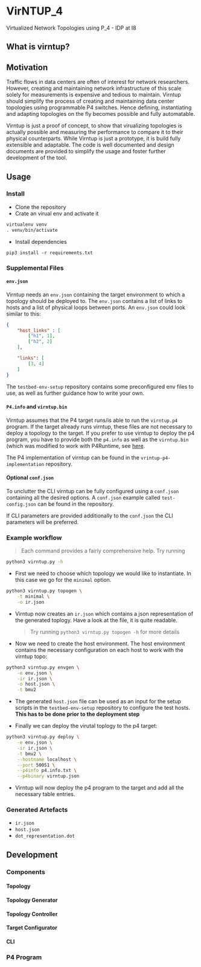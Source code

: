 # VirNTUP_4

Virtualized Network Topologies using P_4 - IDP at I8 

## What is virntup?

## Motivation 

Traffic flows in data centers are often of interest for network researchers. However, creating and maintaining network infrastructure of this scale solely for measurements is expensive and tedious to maintain.
Virntup should simplify the process of creating and maintaining data center topologies using programmable P4 switches. Hence defining, instantiating and adapting topologies on the fly becomes possible and fully automatable. 

Virntup is just a proof of concept, to show that virualizing topologies is actually possible and measuring the performance to compare it to their physical counterparts.
While Virntup is just a prototype, it is build fully extensible and adaptable. The code is well documented and design documents are provided to simplify the usage and foster further development of the tool. 

## Usage

### Install 
- Clone the repository 
- Crate an virual env and activate it
```bash
virtualenv venv
. venv/bin/activate
```
- Install dependencies 
```
pip3 install -r requirements.txt
```


### Supplemental Files

#### `env.json`
Virntup needs an `env.json` containing the target environment to which a topology should be deployed to. 
The `env.json` contains a list of links to hosts and a list of physical loops between ports. An `env.json` could look similar to this: 

```json 
{
    "host_links" : [
        ["h1", 1],
        ["h2", 2]
    ],

    "links": [
        [3, 4]
    ]
}
```
The `testbed-env-setup` repository contains some preconfigured env files to use, as well as further guidance how to write your own. 

#### `P4.info` and `virntup.bin`
Virntup assumes that the P4 target runs/is able to run the `virntup.p4` program. If the target already runs virntup, these files are not necessary to deploy a topology to the target. 
If you prefer to use virntup to deploy the p4 program, you have to provide both the `p4.info` as well as the `virntup.bin` (which was modified to work with P4Runtime, see [here](https://github.com/p4lang/p4runtime-shell#target-specific-support).

The P4 implementation of virntup can be found in the `vrintup-p4-implementation` repository. 


#### Optional `conf.json`
To unclutter the CLI virntup can be fully configured using a `conf.json` containing all the desired options. A `conf.json` example called `test-config.json` can be found in the repository. 

If CLI parameters are provided additionally to the `conf.json` the CLI parameters will be preferred. 

### Example workflow 
> Each command provides a fairly comprehensive help. Try running 
```bash
python3 virntup.py -h
```

- First we need to choose which topology we would like to instantiate. In this case we go for the `minimal` option. 
```bash
python3 virntup.py topogen \
    -t minimal \
    -o ir.json
```
- Virntup now creates an `ir.json` which contains a json representation of the generated toplogy. Have a look at the file, it is quite readable. 

    > Try running `python3 virntup.py topogen -h` for more details

- Now we need to create the host environment. The host environment contains the necessary configuration on each host to work with the virntup topo:
```bash 
python3 virntup.py envgen \
    -e env.json \
    -ir ir.json \
    -o host.json \
    -t bmv2
```
- The generated `host.json` file can be used as an input for the setup scripts in the `testbed-env-setup` repository to configure the test hosts. **This has to be done prior to the deployment step**

- Finally we can deploy the virutal toplogy to the p4 target: 

```bash
python3 virntup.py deploy \
    -e env.json \
    -ir ir.json \
    -t bmv2 \
    --hostname localhost \
    --port 50051 \
    --p4info p4.info.txt \
    --p4binary virntup.json
```
 - Virntup will now deploy the p4 program to the target and add all the necessary table entries. 

### Generated Artefacts 

- `ir.json`
- `host.json`
- `dot_representation.dot`



## Development 

### Components

#### Topology 

#### Topology Generator

#### Topology Controller

#### Target Configurator

#### CLI

### P4 Program 
